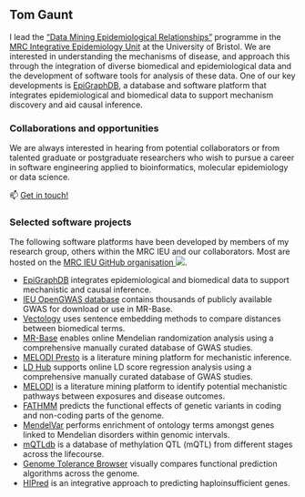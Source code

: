 ## Tom Gaunt

I lead the [“Data Mining Epidemiological Relationships”](http://www.biocompute.org.uk/) programme in the [MRC Integrative Epidemiology Unit](http://www.bristol.ac.uk/integrative-epidemiology/) at the University of Bristol. We are interested in understanding the mechanisms of disease, and approach this through the integration of diverse biomedical and epidemiological data and the development of software tools for analysis of these data. One of our key developments is [EpiGraphDB](http://epigraphdb.org/), a database and software platform that integrates epidemiological and biomedical data to support mechanism discovery and aid causal inference.

### Collaborations and opportunities

We are always interested in hearing from potential collaborators or from talented graduate or postgraduate researchers who wish to pursue a career in software engineering applied to bioinformatics, molecular epidemiology or data science. 

📫 [Get in touch!](https://www.bris.ac.uk/contact/person/getDetails?personKey=f7rKQdp39cRsRoJTnrfZieha0e3t2j)

### Selected software projects

The following software platforms have been developed by members of my research group, others within the MRC IEU and our collaborators. Most are hosted on the <a href="https://github.com/MRCIEU/">MRC IEU GitHub organisation <img src="http://i.imgur.com/9I6NRUm.png"></a>.

<ul>
  <li><a href="http://www.epigraphdb.org/">EpiGraphDB</a> integrates epidemiological and biomedical data to support mechanistic and causal inference. </li>
  <li><a href="https://gwas.mrcieu.ac.uk/">IEU OpenGWAS database</a> contains thousands of publicly available GWAS for download or use in MR-Base. </li> 
  <li><a href="http://vectology.mrcieu.ac.uk/">Vectology</a> uses sentence embedding methods to compare distances between biomedical terms.</li>
  <li><a href="http://www.mrbase.org/">MR-Base</a> enables online Mendelian randomization analysis using a comprehensive manually curated database of GWAS studies.</li>
  <li><a href="https://melodi-presto.mrcieu.ac.uk/">MELODI Presto</a> is a literature mining platform for mechanistic inference.</li>
  <li><a href="http://ldsc.broadinstitute.org/">LD Hub</a> supports online LD score regression analysis using a comprehensive manually curated database of GWAS studies.</li>
  <li><a href="http://melodi.biocompute.org.uk/">MELODI</a> is a literature mining platform to identify potential mechanistic pathways between exposures and disease outcomes.</li>
  <li><a href="http://fathmm.biocompute.org.uk/">FATHMM</a> predicts the functional effects of genetic variants in coding and non-coding parts of the genome.</li>
  <li><a href="http://mendelvar.mrcieu.ac.uk/">MendelVar</a> performs enrichment of ontology terms amongst genes linked to Mendelian disorders within genomic intervals.</li>
  <li><a href="http://www.mqtldb.org/">mQTLdb</a> is a database of methylation QTL (mQTL) from different stages across the lifecourse.</li>
  <li><a href="http://gtb.biocompute.org.uk/">Genome Tolerance Browser</a> visually compares functional prediction algorithms across the genome.</li>
  <li><a href="https://github.com/HAShihab/HIPred">HIPred</a> is an integrative approach to predicting haploinsufficient genes.</li>

</ul>
